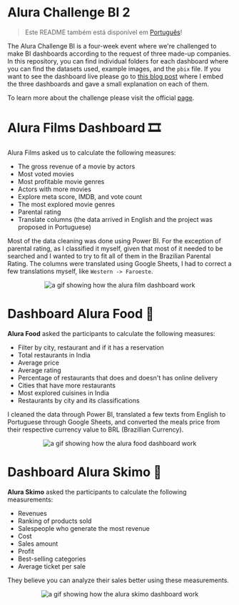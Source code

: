 # Alura Challenge BI 2

> Este README também está disponível em [Português](https://github.com/devmedeiros/Alura-Challenge-BI-2/blob/main/README_pt.md)!

The Alura Challenge BI is a four-week event where we're challenged to make BI dashboards according to the request of three made-up companies. In this repository, you can find individual folders for each dashboard where you can find the datasets used, example images, and the `pbix` file. If you want to see the dashboard live please go to [this blog post](https://devmedeiros.com/post/alura-challenge-bi-2/) where I embed the three dashboards and gave a small explanation on each of them.

To learn more about the challenge please visit the official [page](https://www.alura.com.br/challenges/bi-2?host=https://cursos.alura.com.br).

# Alura Films Dashboard 🎞️

Alura Films asked us to calculate the following measures:

- The gross revenue of a movie by actors
- Most voted movies
- Most profitable movie genres
- Actors with more movies
- Explore meta score, IMDB, and vote count
- The most explored movie genres
- Parental rating
- Translate columns (the data arrived in English and the project was proposed in Portuguese)

Most of the data cleaning was done using Power BI. For the exception of parental rating, as I classified it myself, given that most of it needed to be searched and I wanted to try to fit all of them in the Brazilian Parental Rating. The columns were translated using Google Sheets, I had to correct a few translations myself, like `Western -> Faroeste`.

<p align="center">
  <img src="https://user-images.githubusercontent.com/33239902/176896739-26bf78ef-980f-494b-b9a3-aeb596f46d03.gif" alt="a gif showing how the alura film dashboard work">
</p>

# Dashboard Alura Food 🍝

**Alura Food** asked the participants to calculate the following measures:

- Filter by city, restaurant and if it has a reservation
- Total restaurants in India
- Average price
- Average rating
- Percentage of restaurants that does and doesn't has online delivery
- Cities that have more restaurants
- Most explored cuisines in India
- Restaurants by city and its classifications

I cleaned the data through Power BI, translated a few texts from English to Portuguese through Google Sheets, and converted the meals price from their respective currency value to BRL (Brazillian Currency).

<p align="center">
  <img src="https://user-images.githubusercontent.com/33239902/176906617-80e0a1c3-3b3a-4f26-9ee1-2747ba1e00e1.gif" alt="a gif showing how the alura food dashboard work">
</p>

# Dashboard Alura Skimo 🍨

**Alura Skimo** asked the participants to calculate the following measurements:

- Revenues
- Ranking of products sold
- Salespeople who generate the most revenue
- Cost
- Sales amount
- Profit
- Best-selling categories
- Average ticket per sale

They believe you can analyze their sales better using these measurements.

<p align="center">
  <img src="https://user-images.githubusercontent.com/33239902/176907407-32c95cf4-b6c2-4752-9c85-dab3cf2d8bcf.gif" alt="a gif showing how the alura skimo dashboard work">
</p>
